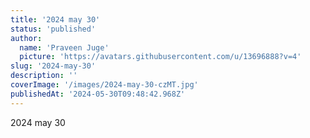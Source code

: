 ```yaml
---
title: '2024 may 30'
status: 'published'
author:
  name: 'Praveen Juge'
  picture: 'https://avatars.githubusercontent.com/u/13696888?v=4'
slug: '2024-may-30'
description: ''
coverImage: '/images/2024-may-30-czMT.jpg'
publishedAt: '2024-05-30T09:48:42.968Z'
---
```


2024 may 30